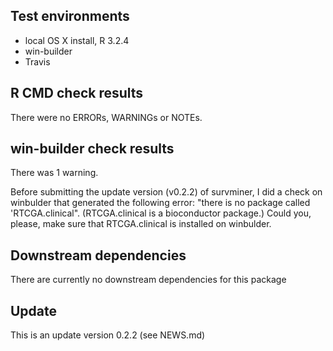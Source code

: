 ## Test environments
* local OS X install, R 3.2.4
* win-builder 
* Travis

## R CMD check results
There were no ERRORs, WARNINGs or NOTEs. 

## win-builder check results

There was 1 warning.

Before submitting the update version (v0.2.2) of survminer, I did a
check on winbulder that generated the following error:
"there is no package called 'RTCGA.clinical". (RTCGA.clinical is a bioconductor package.)
Could you, please, make sure that RTCGA.clinical is installed on winbulder.


## Downstream dependencies
There are currently no downstream dependencies for this package

## Update
This is an update version 0.2.2 (see NEWS.md)






